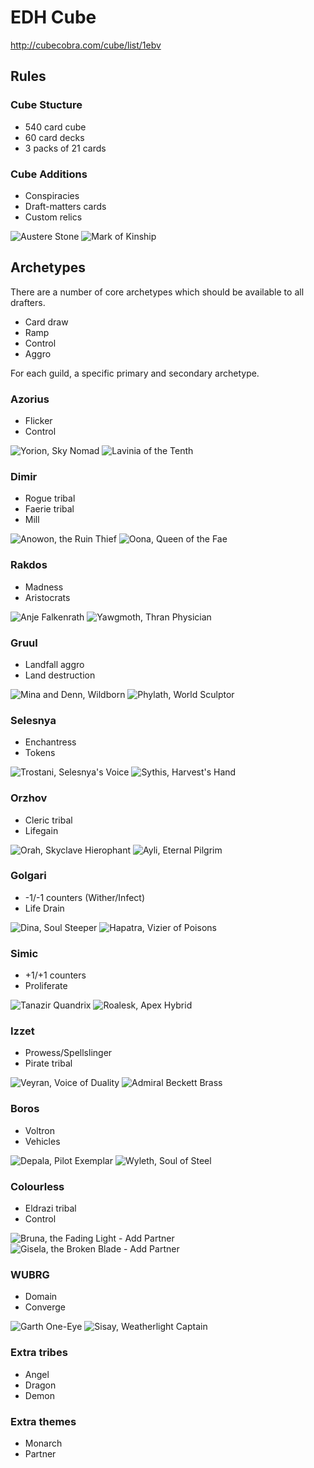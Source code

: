 # EDH Cube

http://cubecobra.com/cube/list/1ebv

## Rules

### Cube Stucture

* 540 card cube
* 60 card decks
* 3 packs of 21 cards

### Cube Additions

* Conspiracies
* Draft-matters cards
* Custom relics

![Austere Stone](img/Austere%20Stone.png)
![Mark of Kinship](img/Mark%20of%20Kinship.png)

## Archetypes

There are a number of core archetypes which should be available to all drafters.

* Card draw
* Ramp
* Control
* Aggro

For each guild, a specific primary and secondary archetype.

### <i class="ms ms-wu ms-cost"></i> Azorius
* Flicker
* Control

![Yorion, Sky Nomad](img/iko-232-yorion-sky-nomad.jpg)
![Lavinia of the Tenth](img/dgm-80-lavinia-of-the-tenth.jpg)

### <i class="ms ms-ub ms-cost"></i> Dimir
* Rogue tribal
* Faerie tribal
* Mill
  
![Anowon, the Ruin Thief](img/znc-1-anowon-the-ruin-thief.jpg)
![Oona, Queen of the Fae](img/znc-98-oona-queen-of-the-fae.jpg)

### <i class="ms ms-br ms-cost"></i> Rakdos
* Madness
* Aristocrats

![Anje Falkenrath](img/c19-37-anje-falkenrath.jpg)
![Yawgmoth, Thran Physician](img/mh1-116-yawgmoth-thran-physician.jpg)

### <i class="ms ms-rg ms-cost"></i> Gruul
* Landfall aggro
* Land destruction

![Mina and Denn, Wildborn](img/znc-94-mina-and-denn-wildborn.jpg)
![Phylath, World Sculptor](img/znr-234-phylath-world-sculptor.jpg)

### <i class="ms ms-gw ms-cost"></i> Selesnya
* Enchantress
* Tokens

![Trostani, Selesnya's Voice](img/c19-204-trostani-selesnya-s-voice.jpg)
![Sythis, Harvest's Hand](img/mh2-214-sythis-harvest-s-hand.jpg)

### <i class="ms ms-wb ms-cost"></i> Orzhov
* Cleric tribal
* Lifegain

![Orah, Skyclave Hierophant](img/znr-233-orah-skyclave-hierophant.jpg)
![Ayli, Eternal Pilgrim](img/ogw-151-ayli-eternal-pilgrim.jpg)

### <i class="ms ms-bg ms-cost"></i> Golgari
* -1/-1 counters (Wither/Infect)
* Life Drain
  
![Dina, Soul Steeper](img/stx-178-dina-soul-steeper.jpg)
![Hapatra, Vizier of Poisons](img/akh-199-hapatra-vizier-of-poisons.jpg)

### <i class="ms ms-gu ms-cost"></i> Simic
* +1/+1 counters
* Proliferate

![Tanazir Quandrix](img/stx-240-tanazir-quandrix.jpg)
![Roalesk, Apex Hybrid](img/war-213-roalesk-apex-hybrid.jpg)

### <i class="ms ms-ur ms-cost"></i> Izzet
* Prowess/Spellslinger
* Pirate tribal

![Veyran, Voice of Duality](img/c21-3-veyran-voice-of-duality.jpg)
![Admiral Beckett Brass](img/xln-217-admiral-beckett-brass.jpg)

### <i class="ms ms-rw ms-cost"></i> Boros
* Voltron
* Vehicles

![Depala, Pilot Exemplar](img/kld-178-depala-pilot-exemplar.jpg)
![Wyleth, Soul of Steel](img/cmr-362-wyleth-soul-of-steel.jpg)

### <i class="ms ms-c ms-cost"></i> Colourless
* Eldrazi tribal
* Control

![Bruna, the Fading Light - Add Partner](img/emn-15a-bruna-the-fading-light.jpg)
![Gisela, the Broken Blade - Add Partner](img/emn-28-gisela-the-broken-blade.jpg)

### <i class="ms ms-multicolor ms-cost ms-duo ms-duo-color ms-grad"></i> WUBRG
* Domain
* Converge

![Garth One-Eye](img/mh2-197-garth-one-eye.jpg)
![Sisay, Weatherlight Captain](img/mh1-29-sisay-weatherlight-captain.jpg)

### Extra tribes
* Angel
* Dragon
* Demon

### Extra themes
* Monarch
* Partner
